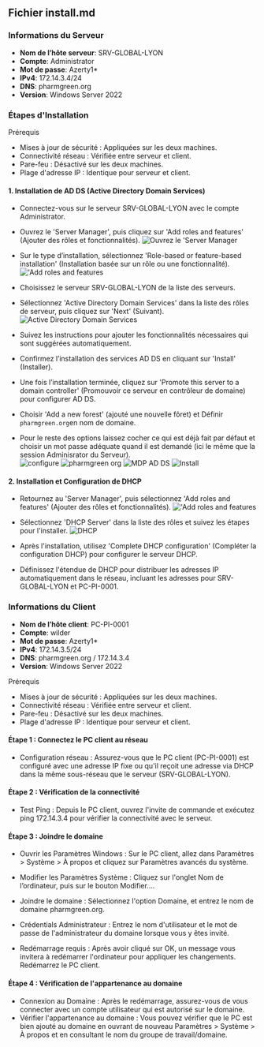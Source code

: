 ## Fichier install.md
### Informations du Serveur

- **Nom de l’hôte serveur**: SRV-GLOBAL-LYON
- **Compte**: Administrator
- **Mot de passe**: Azerty1*
- **IPv4**: 172.14.3.4/24
- **DNS**: pharmgreen.org
- **Version**: Windows Server 2022



### Étapes d'Installation

Prérequis
- Mises à jour de sécurité : Appliquées sur les deux machines.
- Connectivité réseau : Vérifiée entre serveur et client.
- Pare-feu : Désactivé sur les deux machines.
- Plage d'adresse IP : Identique pour serveur et client.

#### 1. Installation de AD DS (Active Directory Domain Services)

- Connectez-vous sur le serveur SRV-GLOBAL-LYON avec le compte Administrator.
  
- Ouvrez le 'Server Manager', puis cliquez sur 'Add roles and features' (Ajouter des rôles et fonctionnalités).
![Ouvrez le 'Server Manager](https://github.com/WildCodeSchool/TSSR-2402-P3-G4-BuildYourInfra-Pharmgreen/assets/162970946/45f9aea5-b7ad-42e8-9242-aaaa279ebe27)

  
- Sur le type d’installation, sélectionnez 'Role-based or feature-based installation' (Installation basée sur un rôle ou une fonctionnalité).
!['Add roles and features](https://github.com/WildCodeSchool/TSSR-2402-P3-G4-BuildYourInfra-Pharmgreen/assets/162970946/b849081d-85dc-4a48-a4ae-c62f5b1b4da5)

  
- Choisissez le serveur SRV-GLOBAL-LYON de la liste des serveurs.
  
- Sélectionnez 'Active Directory Domain Services' dans la liste des rôles de serveur, puis cliquez sur 'Next' (Suivant).
![Active Directory Domain Services](https://github.com/WildCodeSchool/TSSR-2402-P3-G4-BuildYourInfra-Pharmgreen/assets/162970946/797f927c-ad52-4c39-a2c5-e95a26e22647)
  
- Suivez les instructions pour ajouter les fonctionnalités nécessaires qui sont suggérées automatiquement.
  
- Confirmez l’installation des services AD DS en cliquant sur 'Install' (Installer).
  
- Une fois l’installation terminée, cliquez sur 'Promote this server to a domain controller' (Promouvoir ce serveur en contrôleur de domaine) pour configurer AD DS.
- Choisir  'Add a new forest' (ajouté une nouvelle fôret) et Définir `pharmgreen.org`en nom de domaine.  
- Pour le reste des options laissez cocher ce qui est déjà fait par défaut et choisir un mot passe adéquate quand il est demandé (ici le même que la session Adminisrator du Serveur).  
![configure](https://github.com/WildCodeSchool/TSSR-2402-P3-G4-BuildYourInfra-Pharmgreen/assets/162970946/9abf0e41-2f12-4ecb-8ed0-b7f7fd833ec4)
![pharmgreen org](https://github.com/WildCodeSchool/TSSR-2402-P3-G4-BuildYourInfra-Pharmgreen/assets/162970946/fbac3bb6-f9b7-44c8-9375-c2923f2aec4c)
![MDP AD DS](https://github.com/WildCodeSchool/TSSR-2402-P3-G4-BuildYourInfra-Pharmgreen/assets/162970946/3cc37e63-a785-477f-8e40-0dba7e7657a3)
![Install](https://github.com/WildCodeSchool/TSSR-2402-P3-G4-BuildYourInfra-Pharmgreen/assets/162970946/018360c2-023c-4fee-ac34-f04844314a19)



#### 2. Installation et Configuration de DHCP

- Retournez au 'Server Manager', puis sélectionnez 'Add roles and features' (Ajouter des rôles et fonctionnalités).
  !['Add roles and features](https://github.com/WildCodeSchool/TSSR-2402-P3-G4-BuildYourInfra-Pharmgreen/assets/162970946/e569d963-e87d-4238-83b0-ae6422f463b6)

- Sélectionnez 'DHCP Server' dans la liste des rôles et suivez les étapes pour l'installer.
  ![DHCP](https://github.com/WildCodeSchool/TSSR-2402-P3-G4-BuildYourInfra-Pharmgreen/assets/162970946/08ca85f2-4632-4647-9f1a-14d861ed519d)

- Après l'installation, utilisez 'Complete DHCP configuration' (Compléter la configuration DHCP) pour configurer le serveur DHCP.
  
- Définissez l'étendue de DHCP pour distribuer les adresses IP automatiquement dans le réseau, incluant les adresses pour SRV-GLOBAL-LYON et PC-PI-0001.
  

### Informations du Client

- **Nom de l’hôte client**: PC-PI-0001
- **Compte**: wilder
- **Mot de passe**: Azerty1*
- **IPv4**: 172.14.3.5/24
- **DNS**: pharmgreen.org / 172.14.3.4
- **Version**: Windows Server 2022

Prérequis
- Mises à jour de sécurité : Appliquées sur les deux machines.
- Connectivité réseau : Vérifiée entre serveur et client.
- Pare-feu : Désactivé sur les deux machines.
- Plage d'adresse IP : Identique pour serveur et client.

#### Étape 1 : Connectez le PC client au réseau

- Configuration réseau : Assurez-vous que le PC client (PC-PI-0001) est configuré avec une adresse IP fixe ou qu'il reçoit une adresse via DHCP dans la même sous-réseau que le serveur (SRV-GLOBAL-LYON).

#### Étape 2 : Vérification de la connectivité

- Test Ping : Depuis le PC client, ouvrez l'invite de commande et exécutez ping 172.14.3.4 pour vérifier la connectivité avec le serveur.

#### Étape 3 : Joindre le domaine

- Ouvrir les Paramètres Windows : Sur le PC client, allez dans Paramètres > Système > À propos et cliquez sur Paramètres avancés du système.

- Modifier les Paramètres Système : Cliquez sur l'onglet Nom de l’ordinateur, puis sur le bouton Modifier....

- Joindre le domaine : Sélectionnez l'option Domaine, et entrez le nom de domaine pharmgreen.org.

- Crédentials Administrateur : Entrez le nom d'utilisateur et le mot de passe de l'administrateur du domaine lorsque vous y êtes invité.

- Redémarrage requis : Après avoir cliqué sur OK, un message vous invitera à redémarrer l'ordinateur pour appliquer les changements. Redémarrez le PC client.

#### Étape 4 : Vérification de l'appartenance au domaine

- Connexion au Domaine : Après le redémarrage, assurez-vous de vous connecter avec un compte utilisateur qui est autorisé sur le domaine.
- Vérifier l'appartenance au domaine : Vous pouvez vérifier que le PC est bien ajouté au domaine en ouvrant de nouveau Paramètres > Système > À propos et en consultant le nom du groupe de travail/domaine.
